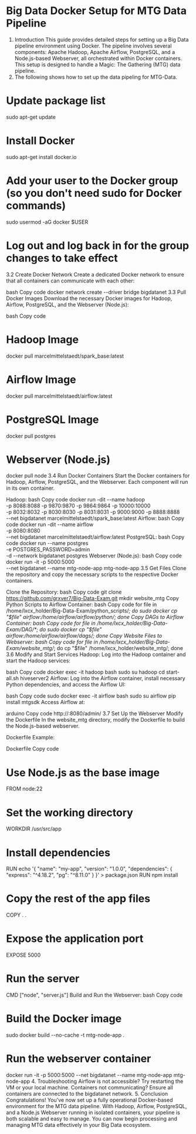 # Big Data Docker Setup for MTG Data Pipeline

1. Introduction
This guide provides detailed steps for setting up a Big Data pipeline environment using Docker. The pipeline involves several components: Apache Hadoop, Apache Airflow, PostgreSQL, and a Node.js-based Webserver, all orchestrated within Docker containers. This setup is designed to handle a Magic: The Gathering (MTG) data pipeline.
2. The following shows how to set up the data pipeling for MTG-Data.

# Update package list
sudo apt-get update

# Install Docker
sudo apt-get install docker.io

# Add your user to the Docker group (so you don't need sudo for Docker commands)
sudo usermod -aG docker $USER

# Log out and log back in for the group changes to take effect
3.2 Create Docker Network
Create a dedicated Docker network to ensure that all containers can communicate with each other:

bash
Copy code
docker network create --driver bridge bigdatanet
3.3 Pull Docker Images
Download the necessary Docker images for Hadoop, Airflow, PostgreSQL, and the Webserver (Node.js):

bash
Copy code
# Hadoop Image
docker pull marcelmittelstaedt/spark_base:latest

# Airflow Image
docker pull marcelmittelstaedt/airflow:latest

# PostgreSQL Image
docker pull postgres

# Webserver (Node.js)
docker pull node
3.4 Run Docker Containers
Start the Docker containers for Hadoop, Airflow, PostgreSQL, and the Webserver. Each component will run in its own container.

Hadoop:
bash
Copy code
docker run -dit --name hadoop \
  -p 8088:8088 -p 9870:9870 -p 9864:9864 -p 10000:10000 \
  -p 8032:8032 -p 8030:8030 -p 8031:8031 -p 9000:9000 -p 8888:8888 \
  --net bigdatanet marcelmittelstaedt/spark_base:latest
Airflow:
bash
Copy code
docker run -dit --name airflow \
  -p 8080:8080 \
  --net bigdatanet marcelmittelstaedt/airflow:latest
PostgreSQL:
bash
Copy code
docker run --name postgres \
  -e POSTGRES_PASSWORD=admin \
  -d --network bigdatanet postgres
Webserver (Node.js):
bash
Copy code
docker run -it -p 5000:5000 \
  --net bigdatanet --name mtg-node-app mtg-node-app
3.5 Get Files
Clone the repository and copy the necessary scripts to the respective Docker containers.

Clone the Repository:
bash
Copy code
git clone https://github.com/grxver7/Big-Data-Exam.git
mkdir website_mtg
Copy Python Scripts to Airflow Container:
bash
Copy code
for file in /home/lxcx_holder/Big-Data-Exam/python_scripts/*; do
    sudo docker cp "$file" airflow:/home/airflow/airflow/python/; done
Copy DAGs to Airflow Container:
bash
Copy code
for file in /home/lxcx_holder/Big-Data-Exam/DAG/*; do
    sudo docker cp "$file" airflow:/home/airflow/airflow/dags/; done
Copy Website Files to Webserver:
bash
Copy code
for file in /home/lxcx_holder/Big-Data-Exam/website_mtg/*; do
    cp "$file" /home/lxcx_holder/website_mtg/; done
3.6 Modify and Start Services
Hadoop:
Log into the Hadoop container and start the Hadoop services:

bash
Copy code
docker exec -it hadoop bash
sudo su hadoop
cd
start-all.sh
hiveserver2
Airflow:
Log into the Airflow container, install necessary Python dependencies, and access the Airflow UI:

bash
Copy code
sudo docker exec -it airflow bash
sudo su airflow
pip install mtgsdk
Access Airflow at:

arduino
Copy code
http://<external-ip-of-vm>:8080/admin/
3.7 Set Up the Webserver
Modify the Dockerfile
In the website_mtg directory, modify the Dockerfile to build the Node.js-based webserver.

Dockerfile Example:

Dockerfile
Copy code
# Use Node.js as the base image
FROM node:22

# Set the working directory
WORKDIR /usr/src/app

# Install dependencies
RUN echo '{ "name": "my-app", "version": "1.0.0", "dependencies": { "express": "^4.18.2", "pg": "^8.11.0" } }' > package.json
RUN npm install

# Copy the rest of the app files
COPY . .

# Expose the application port
EXPOSE 5000

# Run the server
CMD ["node", "server.js"]
Build and Run the Webserver:
bash
Copy code
# Build the Docker image
sudo docker build --no-cache -t mtg-node-app .

# Run the webserver container
docker run -it -p 5000:5000 --net bigdatanet --name mtg-node-app mtg-node-app
4. Troubleshooting
Airflow is not accessible? Try restarting the VM or your local machine.
Containers not communicating? Ensure all containers are connected to the bigdatanet network.
5. Conclusion
Congratulations! You've now set up a fully operational Docker-based environment for the MTG data pipeline. With Hadoop, Airflow, PostgreSQL, and a Node.js Webserver running in isolated containers, your pipeline is both scalable and easy to manage. You can now begin processing and managing MTG data effectively in your Big Data ecosystem.
